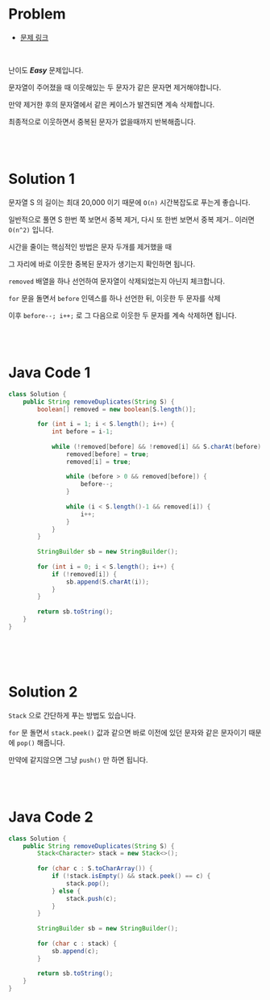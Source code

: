# Problem

- [문제 링크](https://leetcode.com/problems/remove-all-adjacent-duplicates-in-string/)

<br>

난이도 *__Easy__* 문제입니다.

문자열이 주어졌을 때 이웃해있는 두 문자가 같은 문자면 제거해야합니다.

만약 제거한 후의 문자열에서 같은 케이스가 발견되면 계속 삭제합니다.

최종적으로 이웃하면서 중복된 문자가 없을때까지 반복해줍니다.

<br><br>

# Solution 1

문자열 S 의 길이는 최대 20,000 이기 때문에 `O(n)` 시간복잡도로 푸는게 좋습니다.

일반적으로 풀면 S 한번 쭉 보면서 중복 제거, 다시 또 한번 보면서 중복 제거.. 이러면 `O(n^2)` 입니다.

시간을 줄이는 핵심적인 방법은 문자 두개를 제거했을 때

그 자리에 바로 이웃한 중복된 문자가 생기는지 확인하면 됩니다.

`removed` 배열을 하나 선언하여 문자열이 삭제되었는지 아닌지 체크합니다.

`for` 문을 돌면서 `before` 인덱스를 하나 선언한 뒤, 이웃한 두 문자를 삭제

이후 `before--; i++;` 로 그 다음으로 이웃한 두 문자를 계속 삭제하면 됩니다.

<br><br>

# Java Code 1

```java
class Solution {
    public String removeDuplicates(String S) {
        boolean[] removed = new boolean[S.length()];
        
        for (int i = 1; i < S.length(); i++) {
            int before = i-1;
                        
            while (!removed[before] && !removed[i] && S.charAt(before) == S.charAt(i)) {
                removed[before] = true;
                removed[i] = true;
                
                while (before > 0 && removed[before]) {
                    before--;
                }
                
                while (i < S.length()-1 && removed[i]) {
                    i++;
                }
            }
        }
        
        StringBuilder sb = new StringBuilder();
        
        for (int i = 0; i < S.length(); i++) {
            if (!removed[i]) {
                sb.append(S.charAt(i));
            }
        }
        
        return sb.toString();
    }
}
```

<br><br><br>

# Solution 2

`Stack` 으로 간단하게 푸는 방법도 있습니다.

`for` 문 돌면서 `stack.peek()` 값과 같으면 바로 이전에 있던 문자와 같은 문자이기 때문에 `pop()` 해줍니다.

만약에 같지않으면 그냥 `push()` 만 하면 됩니다.

<br><Br>

# Java Code 2

```java
class Solution {
    public String removeDuplicates(String S) {
        Stack<Character> stack = new Stack<>();
                
        for (char c : S.toCharArray()) {
            if (!stack.isEmpty() && stack.peek() == c) {
                stack.pop();
            } else {
                stack.push(c);
            }
        }
        
        StringBuilder sb = new StringBuilder();
        
        for (char c : stack) {
            sb.append(c);    
        }
        
        return sb.toString();
    }
}
```